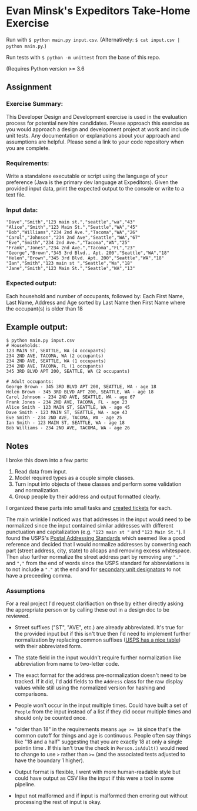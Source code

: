 # Evan Minsk's Expeditors Take-Home Exercise

Run with `$ python main.py input.csv`. (Alternatively: `$ cat input.csv | python main.py`.)

Run tests with `$ python -m unittest` from the base of this repo.

(Requires Python version >= 3.6

## Assignment
 
### Exercise Summary:

This Developer Design and Development exercise is used in the evaluation process for potential new hire candidates.  Please approach this exercise as you would approach a design and development project at work and include unit tests.  Any documentation or explanations about your approach and assumptions are helpful.  Please send a link to your code repository when you are complete. 

### Requirements:

Write a standalone executable or script using the language of your preference (Java is the primary dev language at Expeditors).  Given the provided input data, print the expected output to the console or write to a text file.

### Input data:

```
"Dave","Smith","123 main st.","seattle","wa","43"
"Alice","Smith","123 Main St.","Seattle","WA","45"
"Bob","Williams","234 2nd Ave.","Tacoma","WA","26"
"Carol","Johnson","234 2nd Ave","Seattle","WA","67"
"Eve","Smith","234 2nd Ave.","Tacoma","WA","25"
"Frank","Jones","234 2nd Ave.","Tacoma","FL","23"
"George","Brown","345 3rd Blvd., Apt. 200","Seattle","WA","18"
"Helen","Brown","345 3rd Blvd. Apt. 200","Seattle","WA","18"
"Ian","Smith","123 main st ","Seattle","Wa","18"
"Jane","Smith","123 Main St.","Seattle","WA","13"
```

### Expected output:
 
Each household and number of occupants, followed by:
Each First Name, Last Name, Address and Age sorted by Last Name then First Name where the occupant(s) is older than 18

## Example output:

```
$ python main.py input.csv
# Households:
123 MAIN ST, SEATTLE, WA (4 occupants)
234 2ND AVE, TACOMA, WA (2 occupants)
234 2ND AVE, SEATTLE, WA (1 occupants)
234 2ND AVE, TACOMA, FL (1 occupants)
345 3RD BLVD APT 200, SEATTLE, WA (2 occupants)

# Adult occupants:
George Brown - 345 3RD BLVD APT 200, SEATTLE, WA - age 18
Helen Brown - 345 3RD BLVD APT 200, SEATTLE, WA - age 18
Carol Johnson - 234 2ND AVE, SEATTLE, WA - age 67
Frank Jones - 234 2ND AVE, TACOMA, FL - age 23
Alice Smith - 123 MAIN ST, SEATTLE, WA - age 45
Dave Smith - 123 MAIN ST, SEATTLE, WA - age 43
Eve Smith - 234 2ND AVE, TACOMA, WA - age 25
Ian Smith - 123 MAIN ST, SEATTLE, WA - age 18
Bob Williams - 234 2ND AVE, TACOMA, WA - age 26
```

## Notes

I broke this down into a few parts:

1. Read data from input.
2. Model required types as a couple simple classes.
3. Turn input into objects of these classes and perform some validation and normalization.
4. Group people by their address and output formatted clearly.

I organized these parts into small tasks and [created tickets](https://github.com/iamevn/AddressTakeHomeProject/issues?q=is%3Aissue)
for each.

The main wrinkle I noticed was that addresses in the input would need to be normalized since
the input contained similar addresses with different punctuation and capitalization
(e.g. `"123 main st "` and `"123 Main St."`).
I found the USPS's [Postal Addressing Standards](https://pe.usps.com/text/pub28/welcome.htm) which seemed like a good reference
and decided that I would normalize addresses by converting each part (street address, city, state) to allcaps and removing excess
whitespace. Then also further normalize the street address part by removing any `"."` and `","` from the end of words since
the USPS standard for abbreviations is to not include a `"."` at the end and for [secondary unit designators](https://pe.usps.com/text/pub28/28c2_003.htm) to not have a preceeding comma.

### Assumptions

For a real project I'd request clarifiaction on thse by either directly asking the appropriate person
or by calling these out in a design doc to be reviewed.

- Street suffixes ("ST", "AVE", etc.) are already abbreviated. It's true for the provided input but if this isn't true then
I'd need to implement further normalization by replacing common suffixes ([USPS has a nice table](https://pe.usps.com/text/pub28/28apc_002.htm)) with their abbreviated form.

- The state field in the input wouldn't require further normalization like abbreviation from name to two-letter code.

- The exact format for the address pre-normalization doesn't need to be tracked. If it did, I'd add fields to the `Address` class
for the raw display values while still using the normalized version for hashing and comparisons.

- People won't occur in the input multiple times. Could have built a set of `People` from the input instead of a list
if they did occur multiple times and should only be counted once.

- "older than 18" in the requirements means `age >= 18` since that's the common cutoff for things and age is continuous.
People often say things like "18 and a half" suggesting that you are exactly 18 at only a single pointin time .
If this isn't true the check in `Person.isAdult()` would need to change to use `>` rather than `>=`
(and the associated tests adjusted to have the boundary 1 higher).
 
- Output format is flexible, I went with more human-readable style but could have output as CSV like the input if this
were a tool in some pipeline.

- Input not malformed and if input is malformed then erroring out without processing the rest of input is okay.
